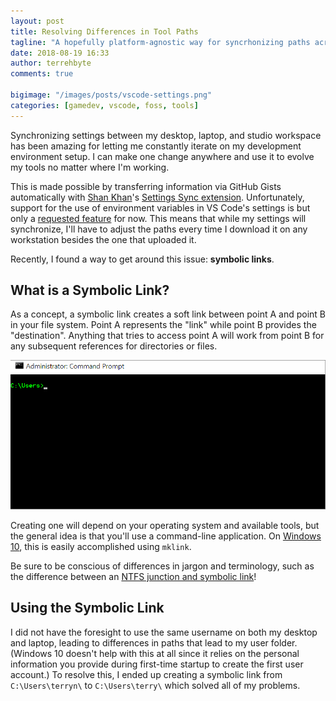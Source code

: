 ```yaml
---
layout: post
title: Resolving Differences in Tool Paths
tagline: "A hopefully platform-agnostic way for syncrhonizing paths across different systems (or at least Windows Vista or newer!)."
date: 2018-08-19 16:33
author: terrehbyte
comments: true

bigimage: "/images/posts/vscode-settings.png"
categories: [gamedev, vscode, foss, tools]
---
```


Synchronizing settings between my desktop, laptop, and studio workspace has
been amazing for letting me constantly iterate on my development environment
setup. I can make one change anywhere and use it to evolve my tools no matter
where I'm working.

This is made possible by transferring information via GitHub Gists automatically
with [Shan Khan][ShanKhan]'s [Settings Sync extension][VSCSettingsSync].
Unfortunately, support for the use of environment variables in VS Code's
settings is but only a [requested feature][VSCEnvVar] for now. This means that
while my settings will synchronize, I'll have to adjust the paths every time
I download it on any workstation besides the one that uploaded it.

Recently, I found a way to get around this issue: **symbolic links**.

## What is a Symbolic Link?

As a concept, a symbolic link creates a soft link between point A and point B
in your file system. Point A represents the "link" while point B provides the
"destination". Anything that tries to access point A will work from point B
for any subsequent references for directories or files.

![Creating a symlink from 'johnny' to 'terry'](\images\posts\mklink.gif)

Creating one will depend on your operating system and available tools, but the
general idea is that you'll use a command-line application. On [Windows 10][SOCreatingSymLinks], this
is easily accomplished using `mklink`.

Be sure to be conscious of differences in jargon and terminology, such as the
difference between an [NTFS junction and symbolic link][SOJuncVSSymlink]!

[SOCreatingSymLinks]:https://superuser.com/questions/1020821/how-to-create-a-symbolic-link-on-windows-10
[SOJuncVSSymlink]:https://stackoverflow.com/questions/9042542/what-is-the-difference-between-ntfs-junction-points-and-symbolic-links

## Using the Symbolic Link

I did not have the foresight to use the same username on both my desktop and
laptop, leading to differences in paths that lead to my user folder. (Windows 10
doesn't help with this at all since it relies on the personal information you
provide during first-time startup to create the first user account.) To resolve
this, I ended up creating a symbolic link from `C:\Users\terryn\` to
`C:\Users\terry\` which solved all of my problems.

[ShanKhan]:https://twitter.com/itsShanKhan
[VSCSettingsSync]:https://marketplace.visualstudio.com/items?itemName=Shan.code-settings-sync
[VSCEnvVar]:https://github.com/Microsoft/vscode/issues/2809